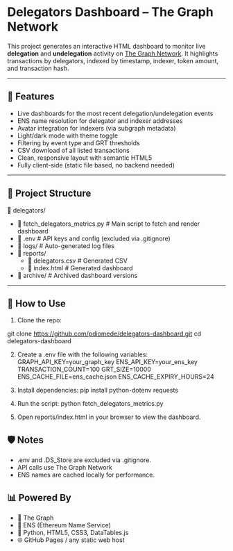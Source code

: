 # Delegators Dashboard – The Graph Network

This project generates an interactive HTML dashboard to monitor live **delegation** and **undelegation** activity on [The Graph Network](https://thegraph.com/). 
It highlights transactions by delegators, indexed by timestamp, indexer, token amount, and transaction hash.

---

## 📌 Features

- Live dashboards for the most recent delegation/undelegation events
- ENS name resolution for delegator and indexer addresses
- Avatar integration for indexers (via subgraph metadata)
- Light/dark mode with theme toggle
- Filtering by event type and GRT thresholds
- CSV download of all listed transactions
- Clean, responsive layout with semantic HTML5
- Fully client-side (static file based, no backend needed)

---

## 📂 Project Structure
📁 delegators/
- 📜 fetch_delegators_metrics.py        # Main script to fetch and render dashboard
- 📜 .env                               # API keys and config (excluded via .gitignore)
- 📂 logs/                              # Auto-generated log files
- 📂 reports/
  - 📜 delegators.csv                  # Generated CSV
  - 📜 index.html                      # Generated dashboard
- 📂 archive/                          # Archived dashboard versions
---

## 🚀 How to Use

1. Clone the repo:

git clone https://github.com/pdiomede/delegators-dashboard.git
cd delegators-dashboard

2.	Create a .env file with the following variables:
GRAPH_API_KEY=your_graph_key
ENS_API_KEY=your_ens_key
TRANSACTION_COUNT=100
GRT_SIZE=10000
ENS_CACHE_FILE=ens_cache.json
ENS_CACHE_EXPIRY_HOURS=24

3.	Install dependencies:
pip install python-dotenv requests

4.	Run the script:
python fetch_delegators_metrics.py

5.	Open reports/index.html in your browser to view the dashboard.

## 🛡️ Notes
- .env and .DS_Store are excluded via .gitignore.
- API calls use The Graph Network
- ENS names are cached locally for performance.

## 📊 Powered By
- 🧠 The Graph
- 📛 ENS (Ethereum Name Service)
- 🧩 Python, HTML5, CSS3, DataTables.js
- 🌐 GitHub Pages / any static web host

